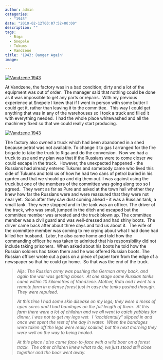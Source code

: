 ```yaml
---
author: admin
categories:
  - "1943"
date: "2010-02-12T03:07:52+00:00"
description: ""
tags:
  - Riga
  - Snepele
  - Tukums
  - Vandzene
title: '1943: Danger Again'
image: 

---
```

[![Vandzene 1943](http://farm3.static.flickr.com/2780/4277840695_79539ee13c.jpg)](http://www.flickr.com/photos/64918212@N00/4277840695/ "Vandzene 1943")

At Vandzene, the factory was in a bad condition; dirty and a lot of the equipment was out of order.  The manager said that nothing could be done as it was impossible to get any parts or repairs.  With my previous experience at Snepele I knew that if I went in person with some butter I could get it, rather than leaving it to the committee.  This way I could get anything that was in any of the warehouses so I took a truck and filled it with everything needed.  I had the whole place whitewashed and all the machinery fixed so that we could really start producing.

[![Vandzene 1943](http://farm5.static.flickr.com/4028/4278637146_3a91a9d243.jpg)](http://www.flickr.com/photos/64918212@N00/4278637146/ "Vandzene 1943")

The factory also owned a truck which had been abandoned in a shed because petrol was not available. To change it to gas I arranged for the fire brigade to take the truck to Riga and do the conversion.  Now we had a truck to use and my plan was that if the Russians were to come closer we could escape in the truck.  However, the unexpected happened - the Russians had already entered Tukums and somebody came who lived this side of Tukums and told us of how he had two cans of petrol buried in his garden and that we should go and dig them out. I was against using the truck but one of the members of the committee was going along too so I agreed.  They went as far as Pure and asked at the town hall whether they knew how far the Russians were and were reassured that they were not near yet.  Soon after they saw dust coming ahead - it was a Russian tank, a small tank. They were stopped and in the tank was an officer. The driver of the truck, who was small, jumped in the ditch and escaped but the committee member was arrested and the truck blown up. The committee member was a civil guard and was well-dressed and had shiny boots.  The driver came back after about three days and told us about it.  The wife of the committee member was coming to me crying about what I had done had killed her husband.  Later, he also came home and told how the commanding officer he was taken to admitted that his responsibility did not include taking prisoners.  When asked about his boots he told how the Russian soldiers had taken them and he was offered Russian boots. The Russian officer wrote out a pass on a piece of paper torn from the edge of a newspaper so that he could go home.  So that was the end of the truck.

> Aija: _The Russian army was pushing the German army back, and again the war was getting closer.  At one stage some Russian tanks came within 10 kilometres of Vandzene. Mother, Ruta and I went to a remote farm in a dense forest just in case the tanks pushed through. They were repulsed.  <p>At this time I had some skin disease on my legs; they were a mess of open sores and I had bandages on the full length of them.  At this farm there were a lot of children and we all went to catch yabbies for dinner, I was not to get my legs wet.  I “accidentally” slipped in and once wet spent the rest of the day in water.  When the bandages were taken off the legs were really soaked, but the next morning they were well on the way to being healed.<p>At this place I also came face-to-face with a wild boar on a forest track.  The other children knew what to do, we just stood still close together and the boar went away._
